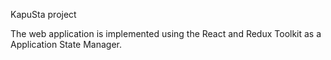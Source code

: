 KapuSta project

The web application is implemented using the React and Redux Toolkit as a Application State Manager.
